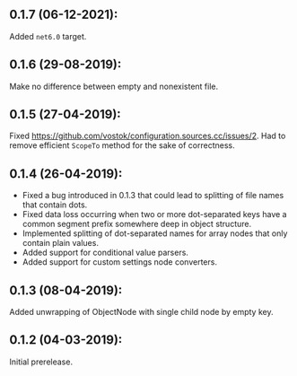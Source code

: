 ## 0.1.7 (06-12-2021):

Added `net6.0` target.

## 0.1.6 (29-08-2019):

Make no difference between empty and nonexistent file.

## 0.1.5 (27-04-2019):

Fixed https://github.com/vostok/configuration.sources.cc/issues/2. Had to remove efficient `ScopeTo` method for the sake of correctness.

## 0.1.4 (26-04-2019):

* Fixed a bug introduced in 0.1.3 that could lead to splitting of file names that contain dots.
* Fixed data loss occurring when two or more dot-separated keys have a common segment prefix somewhere deep in object structure.
* Implemented splitting of dot-separated names for array nodes that only contain plain values.
* Added support for conditional value parsers.
* Added support for custom settings node converters.

## 0.1.3 (08-04-2019):

Added unwrapping of ObjectNode with single child node by empty key.

## 0.1.2 (04-03-2019): 

Initial prerelease.